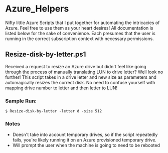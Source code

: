 # Azure_Helpers
Nifty little Azure Scripts that I put together for automating the intricacies of Azure. Feel free to use them as your heart desires! All documentation is listed below for the sake of convenience. Each presumes that the user is running in the correct subscription context with necessary permissions.

## Resize-disk-by-letter.ps1
Received a request to resize an Azure drive but didn't feel like going through the process of manually translating LUN to drive letter? Well look no further! This script takes in a drive letter and new size as parameters and automagically resizes the correct disk. No need to confuse yourself with mapping drive number to letter and then letter to LUN!

### Sample Run:
`$ Resize-disk-by-letter -letter d -size 512`

### Notes
- Doesn't take into account temporary drives, so if the script repeatedly fails, you're likely running it on an Azure provisioned temporary drive.
- Will prompt the user when the machine is going to need to be rebooted 
